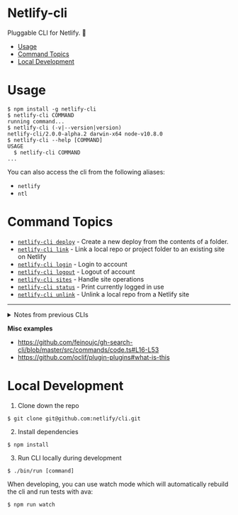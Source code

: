 Netlify-cli
===========

Pluggable CLI for Netlify. 🎉

<!-- toc -->
* [Usage](#usage)
* [Command Topics](#command-topics)
* [Local Development](#local-development)
<!-- tocstop -->

# Usage
<!-- usage -->
```sh-session
$ npm install -g netlify-cli
$ netlify-cli COMMAND
running command...
$ netlify-cli (-v|--version|version)
netlify-cli/2.0.0-alpha.2 darwin-x64 node-v10.8.0
$ netlify-cli --help [COMMAND]
USAGE
  $ netlify-cli COMMAND
...
```
<!-- usagestop -->

You can also access the cli from the following aliases:

- `netlify`
- `ntl`

<!-- commands -->
# Command Topics

* [`netlify-cli deploy`](docs/deploy.md) - Create a new deploy from the contents of a folder.
* [`netlify-cli link`](docs/link.md) - Link a local repo or project folder to an existing site on Netlify
* [`netlify-cli login`](docs/login.md) - Login to account
* [`netlify-cli logout`](docs/logout.md) - Logout of account
* [`netlify-cli sites`](docs/sites.md) - Handle site operations
* [`netlify-cli status`](docs/status.md) - Print currently logged in use
* [`netlify-cli unlink`](docs/unlink.md) - Unlink a local repo from a Netlify site

<!-- commandsstop -->

---
<details>
  <summary>Notes from previous CLIs</summary>

This CLI supercedes our [old Go CLI](https://github.com/netlify/netlifyctl) and [old Node CLI](https://github.com/netlify/netlify-cli).

**Go CLI commands**

via https://github.com/netlify/netlifyctl

```
Available Commands:
  assets    # List assets attached to a site
  ├── add   # Add an asset to a site
  └── info  # Show information for an asset or a group of them
  deploy    # Deploy your site
  form      # List forms
  └── submissions # list form submissions
  help      # Help about any command
  init      # Configure continuous deployment
  login     # Log user in
  site      # Handle site operations
  ├── create   # create site
  └── update   # Update site settings
  version
```

**Node CLI Commands**

via https://github.com/netlify/netlify-cli

```
createSite = require("../lib/commands/create_site"),
deleteSite = require("../lib/commands/delete_site"),
deploy     = require("../lib/commands/deploy"),
publish    = require("../lib/commands/publish"),
init       = require("../lib/commands/init"),
list       = require("../lib/commands/list_sites"),
updateSite = require("../lib/commands/update_site"),
openSite   = require("../lib/commands/open"),
env        = require("../lib/commands/env"),
```

</details>


**Misc examples**

- https://github.com/feinoujc/gh-search-cli/blob/master/src/commands/code.ts#L16-L53
- https://github.com/oclif/plugin-plugins#what-is-this

# Local Development

1. Clone down the repo

```command
$ git clone git@github.com:netlify/cli.git
```

2. Install dependencies

```command
$ npm install
```

3. Run CLI locally during development

```command
$ ./bin/run [command]
```

When developing, you can use watch mode which will automatically rebuild the cli and run tests with ava:

```command
$ npm run watch
```
